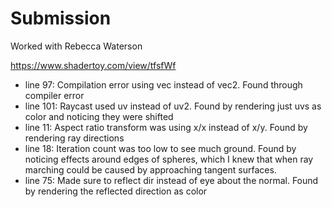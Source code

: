 # Submission
Worked with Rebecca Waterson

https://www.shadertoy.com/view/tfsfWf

- line 97: Compilation error using vec instead of vec2. Found through compiler error
- line 101: Raycast used uv instead of uv2. Found by rendering just uvs as color and noticing they were shifted
- line 11: Aspect ratio transform was using x/x instead of x/y. Found by rendering ray directions
- line 18: Iteration count was too low to see much ground. Found by noticing effects around edges of spheres, which I knew that when ray marching could be caused by approaching tangent surfaces.
- line 75: Made sure to reflect dir instead of eye about the normal. Found by rendering the reflected direction as color
